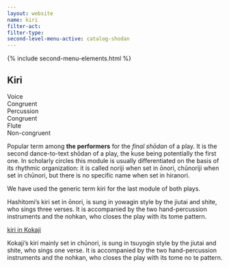 ```yaml
---
layout: website
name: kiri 
filter-act: 
filter-type: 
second-level-menu-active: catalog-shodan
---
```


{% include second-menu-elements.html %}

<main class="page-content">
  <div class="text-container">
    <h2>Kiri</h2>
    <div class="introductory-table">
      <div class="introductory-table__element">
        <div class="introductory-table__term">Voice</div>
        <div class="introductory-table__definition">Congruent</div>
      </div>
      <div class="introductory-table__element">
        <div class="introductory-table__term">Percussion</div>
        <div class="introductory-table__definition">Congruent</div>
      </div>
      <div class="introductory-table__element">
        <div class="introductory-table__term">Flute</div>
        <div class="introductory-table__definition">Non-congruent</div>
      </div>
    </div> 
    <p>Popular term among <strong>the performers</strong> for the <em>final shōdan</em> of a play. It is the second dance-to-text shōdan of a play, the kuse being potentially the first one. In scholarly circles this module is usually differentiated on the basis of its rhythmic organization: it is called noriji when set in ōnori, chūnoriji when set in chūnori, but there is no specific name when set in hiranori.</p>
    <p>We have used the generic term kiri for the last module of both plays.</p> 
  </div>

  <div class="tabs-container">
    <div class="tabs-container__links">
      <div class="wrapper">
        <div id="tabs"></div>
      </div>
    </div>
    <div class="tabs-container__content">
      <div class="wrapper">
        <section id="intro" title="Hashitomi Kiri" class="tabbed-narrative">
          <p>Hashitomi’s kiri set in ōnori, is sung in yowagin style by the jiutai and shite, who sings three verses. It is accompanied by the two hand-percussion instruments and the nohkan, who closes the play with its tome pattern.</p>
        </section>
        <section id="part1" title="Kokaji Kiri" class="tabbed-narrative">
          <p><a href="/kokaji/kiri" target="_blank">kiri in Kokaji</a></p>
          <p>Kokaji’s kiri mainly set in chūnori, is sung in tsuyogin style by the jiutai and shite, who sings one verse. It is accompanied by the two hand-percussion instruments and the nohkan, who closes the play with its tome no te pattern.</p>
        </section>
      </div>
    </div>
  </div>
</main>


